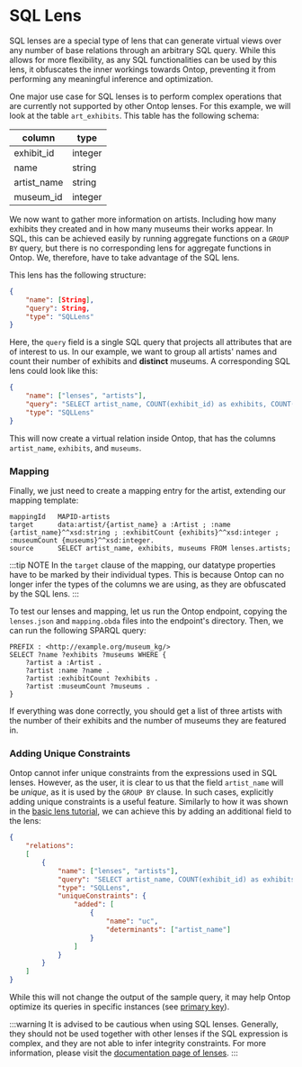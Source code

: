# SQL Lens

SQL lenses are a special type of lens that can generate virtual views over any number of base relations through an arbitrary SQL query. While this allows for more flexibility, as any SQL functionalities can be used by this lens, it obfuscates the inner workings towards Ontop, preventing it from performing any meaningful inference and optimization.

One major use case for SQL lenses is to perform complex operations that are currently not supported by other Ontop lenses. For this example, we will look at the table `art_exhibits`. This table has the following schema:

column | type |
----- | ------- |
exhibit_id | integer
name | string
artist_name | string
museum_id | integer

We now want to gather more information on artists. Including how many exhibits they created and in how many museums their works appear. In SQL, this can be achieved easily by running aggregate functions on a `GROUP BY` query, but there is no corresponding lens for aggregate functions in Ontop. We, therefore, have to take advantage of the SQL lens.

This lens has the following structure:
```json
{
    "name": [String],
    "query": String,
    "type": "SQLLens"
}
```

Here, the `query` field is a single SQL query that projects all attributes that are of interest to us. In our example, we want to group all artists' names and count their number of exhibits and **distinct** museums. A corresponding SQL lens could look like this:

```json
{
    "name": ["lenses", "artists"],
    "query": "SELECT artist_name, COUNT(exhibit_id) as exhibits, COUNT(DISTINCT museum_id) as museums FROM art_exhibits GROUP BY artist_name",
    "type": "SQLLens"
}
```

This will now create a virtual relation inside Ontop, that has the columns `artist_name`, `exhibits`, and `museums`. 

### Mapping

Finally, we just need to create a mapping entry for the artist, extending our mapping template:

```obda
mappingId	MAPID-artists
target		data:artist/{artist_name} a :Artist ; :name {artist_name}^^xsd:string ; :exhibitCount {exhibits}^^xsd:integer ; :museumCount {museums}^^xsd:integer.
source		SELECT artist_name, exhibits, museums FROM lenses.artists;
```

:::tip NOTE
In the `target` clause of the mapping, our datatype properties have to be marked by their individual types. This is because Ontop can no longer infer the types of the columns we are using, as they are obfuscated by the SQL lens.
:::

To test our lenses and mapping, let us run the Ontop endpoint, copying the `lenses.json` and `mapping.obda` files into the endpoint's directory. 
Then, we can run the following SPARQL query:

```SPARQL
PREFIX : <http://example.org/museum_kg/>
SELECT ?name ?exhibits ?museums WHERE {
    ?artist a :Artist .
    ?artist :name ?name .
    ?artist :exhibitCount ?exhibits .
    ?artist :museumCount ?museums .
}
```

If everything was done correctly, you should get a list of three artists with the number of their exhibits and the number of museums they are featured in.

### Adding Unique Constraints

Ontop cannot infer unique constraints from the expressions used in SQL lenses. However, as the user, it is clear to us that the field `artist_name` will be *unique*, as it is used by the `GROUP BY` clause. In such cases, explicitly adding unique constraints is a useful feature. Similarly to how it was shown in the [basic lens tutorial](basic-lens.md), we can achieve this by adding an additional field to the lens:

```json
{
    "relations": 
    [
        {
            "name": ["lenses", "artists"],
            "query": "SELECT artist_name, COUNT(exhibit_id) as exhibits, COUNT(DISTINCT museum_id) as museums FROM art_exhibits GROUP BY artist_name",
            "type": "SQLLens",
            "uniqueConstraints": {
                "added": [
                    {
                        "name": "uc",
                        "determinants": ["artist_name"]
                    }
                ]
            }
        }
    ]
}
```

While this will not change the output of the sample query, it may help Ontop optimize its queries in specific instances (see [primary key](../mapping/primary-keys.md)).

:::warning
It is advised to be cautious when using SQL lenses. Generally, they should not be used together with other lenses if the SQL expression is complex, and they are not able to infer integrity constraints. For more information, please visit the [documentation page of lenses](../../guide/advanced/lenses.md).
:::